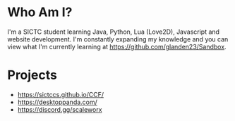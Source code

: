 # Who Am I?
I'm a SICTC student learning Java, Python, Lua (Love2D), Javascript and website development. I'm constantly expanding my knowledge and you can view what I'm currently learning at https://github.com/glanden23/Sandbox.

# Projects
* https://sictccs.github.io/CCF/
* https://desktoppanda.com/
* https://discord.gg/scaleworx
